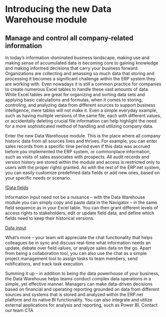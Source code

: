 #  Introducing the new Data Warehouse module
## Manage and control all company-related information
In today’s information-dominated business landscape, making use and making sense of accumulated data is becoming core to gaining knowledge and making informed decisions that carry your business forward. Organizations are collecting and amassing so much data that storing and processing it becomes a significant challenge within the ERP system they are working with. Even nowadays it is still a common practice for companies to create numerous Excel tables to handle these vast amounts of data. While Excel tables are great for organizing and sorting data sets and applying basic calculations and formulas, when it comes to storing, controling, and analyzing data from different sources to support business intelligence, mere tables will not make it. Even a simple everyday example, such as having multiple versions of the same file, each with different values, or accidentally deleting crucial file information can help highlight the need for a more sophisticated method of handling and utilizing company data.

Enter the new Data Warehouse module. This is the place where all company historic data from all sources lives and thrives. For example, you can enter sales records from a specific time period even if this data was accrued before you implemented the ERP system, or commonplace information, such as visits of sales associates with prospects. All audit records and version history are stored within the module and access is restricted only to users with the proper rights granted. As with the rest of the ERP.net system, you can easily customize predefined data fields or add new ones, based on your specific needs or scenario.

[!Data fields](screenshot%201.png)
 
Information input need not be a nuisance – with the Data Warehouse module you can simply copy and paste data in the Navigator – in the same field sequence as in your Excel table. You can then grant different levels of access rights to stakeholders, edit or update field data, and define which fields need to keep their historical versions.

[Data input](screenshot%202.png)

What’s more – your team will appreciate the chat functionality that helps colleagues be in sync and discuss real-time what information needs an update, debate over field values, or analyze sales data on the go. Apart from being a collaboration tool, you can also use the chat as a simple project management tool to assign tasks to team members, send notifications, and track task execution.

Summing it up – in addition to being *the* data powerhouse of your business, the Data Warehouse helps teams conduct complex data operations in a simple, yet effective manner. Managers can make data-driven decisions based on financial and operating reporting grounded on data from different sources and systems that is stored and analyzed within the ERP.net platform and its native BI functionality. You can also integrate and utilize external applications for analysis and reporting, such as Power BI.
Contact our team CTA
